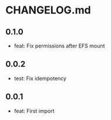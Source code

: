 # CHANGELOG.md

## 0.1.0

* feat: Fix permissions after EFS mount

## 0.0.2

* test: Fix idempotency

## 0.0.1

* feat: First import
